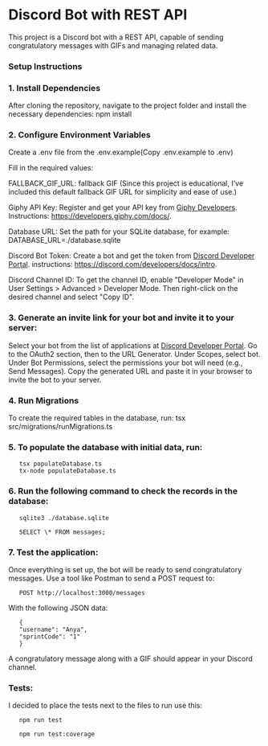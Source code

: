 # Discord Bot with REST API

This project is a Discord bot with a REST API, capable of sending congratulatory messages with GIFs and managing related data.

### Setup Instructions


###  1. Install Dependencies
   After cloning the repository, navigate to the project folder and install the necessary dependencies:
   npm install

###  2. Configure Environment Variables
   Create a .env file from the .env.example(Copy .env.example to .env)

Fill in the required values:

FALLBACK_GIF_URL: fallback GIF
(Since this project is educational, I’ve included this default fallback GIF URL for simplicity and ease of use.)

Giphy API Key:
Register and get your API key from [Giphy Developers](https://developers.giphy.com/).
Instructions: https://developers.giphy.com/docs/.

Database URL:
Set the path for your SQLite database, for example:
DATABASE_URL=./database.sqlite

Discord Bot Token:
Create a bot and get the token from [Discord Developer Portal](https://discord.com/developers/applications).
instructions: https://discord.com/developers/docs/intro.

Discord Channel ID:
To get the channel ID, enable "Developer Mode" in User Settings > Advanced > Developer Mode. Then right-click on the desired channel and select "Copy ID".

### 3. Generate an invite link for your bot and invite it to your server:
   Select your bot from the list of applications at [Discord Developer Portal](https://discord.com/developers/applications).
   Go to the OAuth2 section, then to the URL Generator.
   Under Scopes, select bot.
   Under Bot Permissions, select the permissions your bot will need (e.g., Send Messages).
   Copy the generated URL and paste it in your browser to invite the bot to your server.
### 4. Run Migrations
   To create the required tables in the database, run:
   tsx src/migrations/runMigrations.ts

### 5. To populate the database with initial data, run:

```
   tsx populateDatabase.ts
   tx-node populateDatabase.ts
```


### 6. Run the following command to check the records in the database:

```
   sqlite3 ./database.sqlite
```
```
   SELECT \* FROM messages;
```

### 7. Test the application:

Once everything is set up, the bot will be ready to send congratulatory messages. Use a tool like Postman to send a POST request to:

```
   POST http://localhost:3000/messages
```
With the following JSON data:

```
   {
   "username": "Anya",
   "sprintCode": "1"
   }
```

A congratulatory message along with a GIF should appear in your Discord channel.


### Tests:

I decided to place the tests next to the files
to run use this:

```
   npm run test
```
```
   npm run test:coverage
```